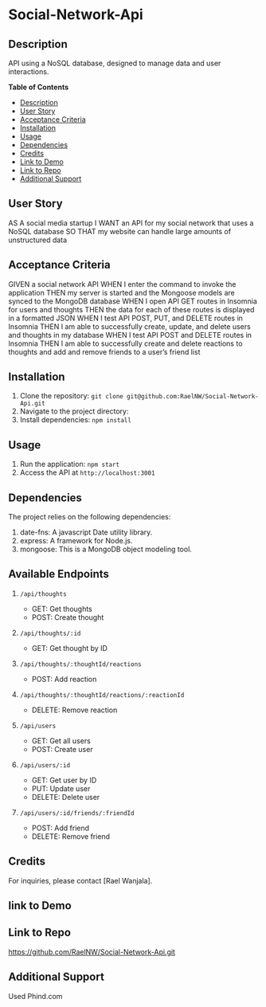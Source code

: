 # Social-Network-Api

## Description
 API  using a NoSQL database, designed to  manage data and user interactions.

**Table of Contents**
- [Description](#description)
- [User Story](#user-story)
- [Acceptance Criteria](#acceptance-criteria)
- [Installation](#installation)
- [Usage](#usage)
- [Dependencies](#dependencies)
- [Credits](#credits)
- [Link to Demo](#link-to-demo)
- [Link to Repo](#link-to-repo)
- [Additional Support](#additional-support)


## User Story

AS A social media startup
I WANT an API for my social network that uses a NoSQL database
SO THAT my website can handle large amounts of unstructured data

## Acceptance Criteria

GIVEN a social network API
WHEN I enter the command to invoke the application
THEN my server is started and the Mongoose models are synced to the MongoDB database
WHEN I open API GET routes in Insomnia for users and thoughts
THEN the data for each of these routes is displayed in a formatted JSON
WHEN I test API POST, PUT, and DELETE routes in Insomnia
THEN I am able to successfully create, update, and delete users and thoughts in my database
WHEN I test API POST and DELETE routes in Insomnia
THEN I am able to successfully create and delete reactions to thoughts and add and remove friends to a user’s friend list

## Installation

1. Clone the repository: `git clone git@github.com:RaelNW/Social-Network-Api.git `
2. Navigate to the project directory:
3. Install dependencies: `npm install`


## Usage

1. Run the application: `npm start`
2. Access the API at `http://localhost:3001`

## Dependencies

The project relies on the following  dependencies:

1. date-fns: A javascript Date utility library.
2. express: A framework for Node.js.
3. mongoose: This is a MongoDB object modeling tool. 

## Available Endpoints

1. `/api/thoughts`  
   - GET: Get thoughts
   - POST: Create thought

2. `/api/thoughts/:id`  
   - GET: Get thought by ID

3. `/api/thoughts/:thoughtId/reactions`  
   - POST: Add reaction

4. `/api/thoughts/:thoughtId/reactions/:reactionId`  
   - DELETE: Remove reaction

5. `/api/users`
   - GET: Get all users
   - POST: Create user

6. `/api/users/:id`
   - GET: Get user by ID
   - PUT: Update user
   - DELETE: Delete user

7. `/api/users/:id/friends/:friendId`
   - POST: Add friend
   - DELETE: Remove friend

## Credits

For inquiries, please contact [Rael Wanjala].

## link to Demo


## Link to Repo
https://github.com/RaelNW/Social-Network-Api.git


## Additional Support
Used Phind.com 


